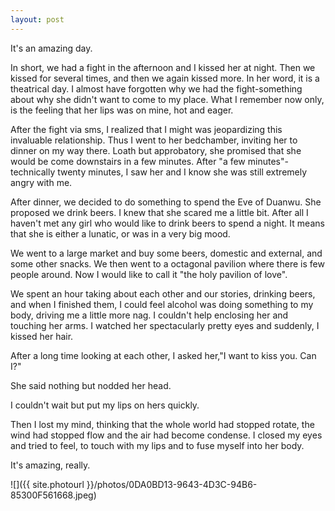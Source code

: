 ```yaml
---
layout: post
---
```


It's an amazing day.

In short, we had a fight in the afternoon and I kissed her at night. Then we kissed for several times, and then we again kissed more. In her word, it is a theatrical day. I almost have forgotten why we had the fight-something about why she didn't want to come to my place. What I remember now only, is the feeling that her lips was on mine, hot and eager.

After the fight via sms, I realized that I might was jeopardizing this invaluable relationship. Thus I went to her bedchamber, inviting her to dinner on my way there. Loath but approbatory, she promised that she would be come downstairs in a few minutes. After "a few minutes"-technically twenty minutes, I saw her and I know she was still extremely angry with me.

After dinner, we decided to do something to spend the Eve of Duanwu. She proposed we drink beers. I knew that she scared me a little bit. After all I haven't met any girl who would like to drink beers to spend a night. It means that she is either a lunatic, or was in a very big mood.

We went to a large market and buy some beers, domestic and external, and some other snacks. We then went to a octagonal pavilion where there is few people around. Now I would like to call it "the holy pavilion of love".

We spent an hour taking about each other and our stories, drinking beers, and when I finished them, I could feel alcohol was doing something to my body, driving me a little more nag. I couldn't help enclosing her and touching her arms. I watched her spectacularly pretty eyes and suddenly, I kissed her hair.

After a long time looking at each other, I asked her,"I want to kiss you. Can I?"

She said nothing but nodded her head.

I couldn't wait but put my lips on hers quickly.

Then I lost my mind, thinking that the whole world had stopped rotate, the wind had stopped flow and the air had become condense. I closed my eyes and tried to feel, to touch with my lips and to fuse myself into her body.

It's amazing, really.

![]({{ site.photourl }}/photos/0DA0BD13-9643-4D3C-94B6-85300F561668.jpeg)

